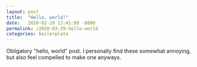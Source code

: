 ```yaml
---
layout: post
title:  "Hello, world!"
date:   2020-02-29 13:41:00 -0800
permalink: /2020-03-29-hello-world
categories: boilerplate
---
```


Obligatory "hello, world" post. I personally find these somewhat annoying, but also feel compelled to make one anyways.
